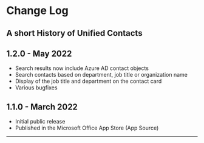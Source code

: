 # Change Log

## A short History of Unified Contacts

## **1.2.0 - May 2022**

* Search results now include Azure AD contact objects
* Search contacts based on department, job title or organization name
* Display of the job title and department on the contact card
* Various bugfixes

## **1.1.0 - March 2022**

* Initial public release
* Published in the Microsoft Office App Store (App Source)

****
